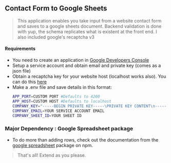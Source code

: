 ## Contact Form to Google Sheets

> This application enables you take input from a website contact form and saves to a google sheets document.
> Backend validation is done with yup, the schema replicates what is existent at the front end.
> I also included google's recaptcha v3 

#### Requirements

- You need to create an application in [Google Developers Console](https://console.developers.google.com)
- Setup a service account and obtain email and private key (comes as a json file)
- Obtain a recaptcha key for your website host (localhost works also). You can do this [here](https://www.google.com/recaptcha/intro/v3.html)
- Make a .env file and save details in this format: 
  ``` BASH
  APP_PORT=CUSTOM PORT #Defaults to 4200
  APP_HOST=CUSTOM HOST #Defaults to localhost
  COMPANY_KEY="-----BEGIN PRIVATE KEY-----\PRIVATE KEY CONTENT\n-----END PRIVATE KEY-----\n"
  COMPANY_EMAIL=YOUR SERVICE ACCOUNT EMAIL
  COMPANY_SHEET_ID=YOUR SHEET ID
  ```

### Major Dependency : Google Spreadsheet package
- To do more than adding rows, check out the documentation from the [google spreadsheet](https://www.npmjs.com/package/google-spreadsheet) package on npm.

>That's all! Extend as you please.
